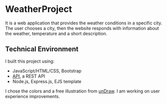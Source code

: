 # WeatherProject


It is a web application that provides the weather conditions in a specific city. The user chooses a city, then the website responds
with information about the weather, temperature and a short description.

## Technical Environment

I built this project using:
* JavaScript/HTML/CSS, Bootstrap
* [API](https://openweathermap.org/api), a REST API
* Node.js, Express.js, EJS template 



I chose the colors and a free illustration from [unDraw](https://undraw.co/illustrations).
I am working on user experience improvements.
